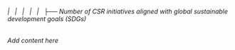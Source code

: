 ###### |   |   |   |   |   ├── Number of CSR initiatives aligned with global sustainable development goals (SDGs)

*Add content here*